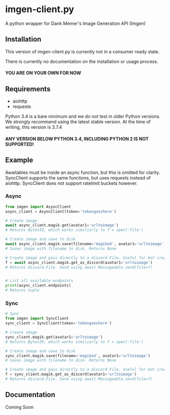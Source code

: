 # imgen-client.py

A python wrapper for Dank Memer's Image Generation API (Imgen)

## Installation

This version of imgen-client.py is currently not in a consumer ready state. 

There is currently no documentation on the installation or usage process.

#### YOU ARE ON YOUR OWN FOR NOW

## Requirements
* aiohttp
* requests

Python 3.4 is a bare minimum and we do not test in older Python versions.
We strongly recommend using the latest stable version.
At the time of writing, this version is 3.7.4

#### ANY VERSION BELOW PYTHON 3.4, INCLUDING PYTHON 2 IS NOT SUPPORTED!

## Example
Awaitables must be inside an async function, but this is omitted for clarity.
SyncClient supports the same functions, but uses requests instead of aiohttp.
SyncClient does not support ratelimit buckets however.

### Async 
```python
from imgen import AsyncClient
async_client = AsyncClient(token='tokengoeshere')

# Create image
await async_client.magik.get(avatar1='urltoimage')
# Returns BytesIO, which works similiarly to f = open('file')

# Create image and save to disk
await async_client.magik.save(filename='magiked', avatar1='urltoimage')
# Saves image with filename to disk. Returns None

# Create image and pass directly to a discord File. Useful for bot creators
f = await async_client.magik.get_as_discord(avatar1='urltoimage')
# Returns discord.File. Send using await Messageable.send(file=f)


# List all available endpoints
print(async_client.endpoints)
# Returns tuple
```

### Sync
```python
# Sync
from imgen import SyncClient
sync_client = SyncClient(token='tokengoeshere')

# Create image
sync_client.magik.get(avatar1='urltoimage')
# Returns BytesIO, which works similiarly to f = open('file')

# Create image and save to disk
sync_client.magik.save(filename='magiked', avatar1='urltoimage')
# Saves image with filename to disk. Returns None

# Create image and pass directly to a discord File. Useful for bot creators
f = sync_client.magik.get_as_discord(avatar1='urltoimage')
# Returns discord.File. Send using await Messageable.send(file=f)
```

## Documentation
Coming Soon

